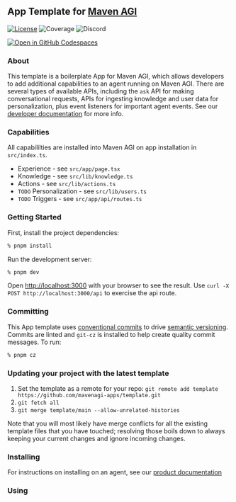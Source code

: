 ## App Template for [Maven AGI](https://developers.mavenagi.com/)

[![License](https://img.shields.io/badge/license-APACHE2-blue.svg)](https://github.com/mavenagi-apps/template/blob/main/LICENSE) ![Coverage](https://gist.githubusercontent.com/mwflaher/46d409f23d2b17672adfa2dfe9b6b1f0/raw/coverage.svg) ![Discord](https://img.shields.io/badge/Discord-%235865F2.svg?style=flat&logo=discord&logoColor=white)

[![Open in GitHub Codespaces](https://github.com/codespaces/badge.svg)](https://codespaces.new/mavenagi-apps/template?template=false)

### About

This template is a boilerplate App for Maven AGI, which allows developers to add additional capabilities to an agent running on Maven AGI. There are several types of available APIs, including the `ask` API for making conversational requests, APIs for ingesting knowledge and user data for personalization, plus event listeners for important agent events. See our [developer documentation](https://developers.mavenagi.com) for more info.

### Capabilities

All capabililties are installed into Maven AGI on app installation in `src/index.ts`.

- Experience - see `src/app/page.tsx`
- Knowledge - see `src/lib/knowledge.ts`
- Actions - see `src/lib/actions.ts`
- `TODO` Personalization - see `src/lib/users.ts`
- `TODO` Triggers - see `src/app/api/routes.ts`

### Getting Started

First, install the project dependencies:

```bash
% pnpm install
```

Run the development server:

```bash
% pnpm dev
```

Open [http://localhost:3000](http://localhost:3000) with your browser to see the result. Use `curl -X POST http://localhost:3000/api` to exercise the api route.

### Committing

This App template uses [conventional commits](https://www.conventionalcommits.org/en/v1.0.0/#summary) to drive [semantic versioning](https://semver.org/). Commits are linted and `git-cz` is installed to help create quality commit messages. To run:

```bash
% pnpm cz
```

### Updating your project with the latest template

1. Set the template as a remote for your repo: `git remote add template https://github.com/mavenagi-apps/template.git`
2. `git fetch all`
3. `git merge template/main --allow-unrelated-histories`

Note that you will most likely have merge conflicts for all the existing template files that you have touched; resolving those boils down to always keeping your current changes and ignore incoming changes.

### Installing

For instructions on installing on an agent, see our [product documentation](https://docs.mavenagi.com)

### Using
